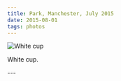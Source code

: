 ```yaml
---
title: Park, Manchester, July 2015
date: 2015-08-01
tags: photos
---
```

<p><img src="/assets/images/20009492869_60b1dde623_z.jpg" alt="White cup" /></p>
<p>White cup.</p>
---
